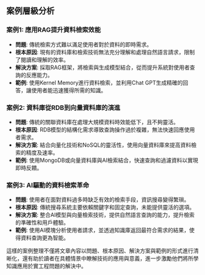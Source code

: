 ## 案例層級分析

### 案例1: 應用RAG提升資料檢索效能
- **問題**: 傳統檢索方式難以滿足使用者對於資料的即時需求。
- **根本原因**: 現有的資料庫和檢索技術無法充分理解和處理自然語言請求，限制了閱讀和理解的效率。
- **解決方案**: 採取RAG框架，將檢索與生成模型結合，從而提升系統對使用者查詢的反應能力。
- **範例**: 使用Kernel Memory進行資料檢索，並利用Chat GPT生成精確的回答，讓使用者能迅速獲得所需的知識。

### 案例2: 資料庫從RDB到向量資料庫的演進
- **問題**: 傳統的關聯資料庫在處理大規模資料時效能低下，且不夠靈活。
- **根本原因**: RDB模型的結構化需求導致查詢操作過於複雜，無法快速回應使用者需求。
- **解決方案**: 結合向量化技術和NoSQL的靈活性，使用向量資料庫來提高資料檢索的精度及速率。
- **範例**: 使用MongoDB或向量資料庫與AI檢索結合，快速查詢和過濾資料以實現即時反饋。

### 案例3: AI驅動的資料檢索革命
- **問題**: 使用者在面對資料過多時缺乏有效的檢索手段，資訊搜尋變得繁瑣。
- **根本原因**: 傳統搜尋系統主要依賴關鍵字和固定查詢，未能提供靈活的選項。
- **解決方案**: 整合AI模型與向量檢索技術，提供自然語言查詢的能力，提升檢索的準確性和用戶體驗。
- **範例**: 使用AI模塊分析使用者請求，並透過知識庫返回最符合需求的結果，使得資料查詢更為智能。

這樣的案例整理不僅將文章內容以問題、根本原因、解決方案與範例的形式進行清晰化，還有助於讀者在具體情景中瞭解技術的應用與意義，進一步激勵他們將所學知識應用於實工程問題的解決中。